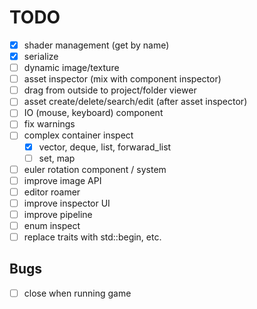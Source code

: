 # TODO

- [x] shader management (get by name)
- [x] serialize
- [ ] dynamic image/texture
- [ ] asset inspector (mix with component inspector)
- [ ] drag from outside to project/folder viewer
- [ ] asset create/delete/search/edit (after asset inspector)
- [ ] IO (mouse, keyboard) component
- [ ] fix warnings
- [ ] complex container inspect
    - [x] vector, deque, list, forwarad_list
    - [ ] set, map
- [ ] euler rotation component / system
- [ ] improve image API
- [ ] editor roamer
- [ ] improve inspector UI
- [ ] improve pipeline
- [ ] enum inspect
- [ ] replace traits with std::begin, etc.

## Bugs

- [ ] close when running game